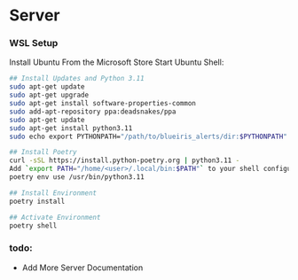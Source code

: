 # Server 

### WSL Setup
Install Ubuntu From the Microsoft Store
Start Ubuntu Shell:

```bash
## Install Updates and Python 3.11
sudo apt-get update
sudo apt-get upgrade
sudo apt-get install software-properties-common
sudo add-apt-repository ppa:deadsnakes/ppa
sudo apt-get update
sudo apt-get install python3.11
sudo echo export PYTHONPATH="/path/to/blueiris_alerts/dir:$PYTHONPATH" >> /etc/bash.bashrc

## Install Poetry
curl -sSL https://install.python-poetry.org | python3.11 -
Add `export PATH="/home/<user>/.local/bin:$PATH"` to your shell configuration file
poetry env use /usr/bin/python3.11

## Install Environment
poetry install

## Activate Environment
poetry shell
```

### todo:
- Add More Server Documentation